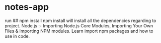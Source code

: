 # notes-app
run ## npm install
npm install will install all the dependencies regarding to project. 
Node.js :- Importing Node.js Core Modules, Importing Your Own Files &amp; Importing NPM modules.
Learn import npm packages and how to use in code.
